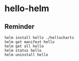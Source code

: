 # hello-helm

## Reminder 
```
helm install hello ./hellocharts 
helm get manifest hello 
helm get all hello 
helm status hello
helm uninstall hello 
```